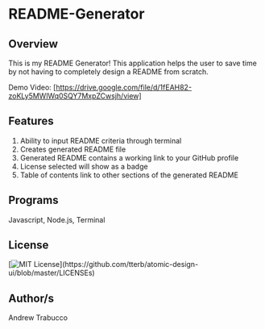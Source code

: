# README-Generator

## Overview
This is my README Generator! This application helps the user to save time by not having to completely design a README from scratch. 

Demo Video: [https://drive.google.com/file/d/1fEAH82-zoKLy5MWlWq0SQY7MxpZCwsjh/view]

## Features
1) Ability to input README criteria through terminal 
2) Creates generated README file
3) Generated README contains a working link to your GitHub profile
4) License selected will show as a badge
5) Table of contents link to other sections of the generated README


## Programs 
Javascript, Node.js, Terminal

## License 
[![MIT License](https://img.shields.io/apm/l/atomic-design-ui.svg?)](https://github.com/tterb/atomic-design-ui/blob/master/LICENSEs)

## Author/s
Andrew Trabucco